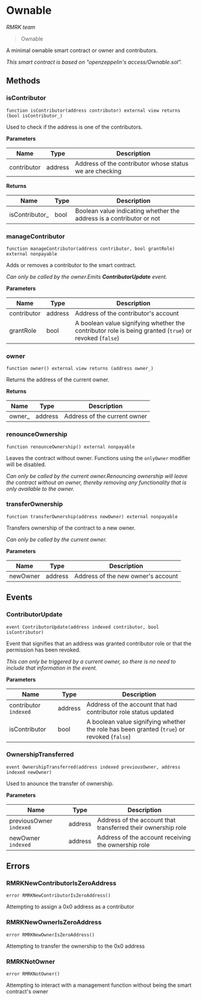 # Ownable

*RMRK team*

> Ownable

A minimal ownable smart contract or owner and contributors.

*This smart contract is based on &quot;openzeppelin&#39;s access/Ownable.sol&quot;.*

## Methods

### isContributor

```solidity
function isContributor(address contributor) external view returns (bool isContributor_)
```

Used to check if the address is one of the contributors.



**Parameters**

| Name | Type | Description |
|---|---|---|
| contributor | address | Address of the contributor whose status we are checking |

**Returns**

| Name | Type | Description |
|---|---|---|
| isContributor_ | bool | Boolean value indicating whether the address is a contributor or not |

### manageContributor

```solidity
function manageContributor(address contributor, bool grantRole) external nonpayable
```

Adds or removes a contributor to the smart contract.

*Can only be called by the owner.Emits ***ContributorUpdate*** event.*

**Parameters**

| Name | Type | Description |
|---|---|---|
| contributor | address | Address of the contributor&#39;s account |
| grantRole | bool | A boolean value signifying whether the contributor role is being granted (`true`) or revoked  (`false`) |

### owner

```solidity
function owner() external view returns (address owner_)
```

Returns the address of the current owner.




**Returns**

| Name | Type | Description |
|---|---|---|
| owner_ | address | Address of the current owner |

### renounceOwnership

```solidity
function renounceOwnership() external nonpayable
```

Leaves the contract without owner. Functions using the `onlyOwner` modifier will be disabled.

*Can only be called by the current owner.Renouncing ownership will leave the contract without an owner, thereby removing any functionality that is  only available to the owner.*


### transferOwnership

```solidity
function transferOwnership(address newOwner) external nonpayable
```

Transfers ownership of the contract to a new owner.

*Can only be called by the current owner.*

**Parameters**

| Name | Type | Description |
|---|---|---|
| newOwner | address | Address of the new owner&#39;s account |



## Events

### ContributorUpdate

```solidity
event ContributorUpdate(address indexed contributor, bool isContributor)
```

Event that signifies that an address was granted contributor role or that the permission has been  revoked.

*This can only be triggered by a current owner, so there is no need to include that information in the event.*

**Parameters**

| Name | Type | Description |
|---|---|---|
| contributor `indexed` | address | Address of the account that had contributor role status updated |
| isContributor  | bool | A boolean value signifying whether the role has been granted (`true`) or revoked (`false`) |

### OwnershipTransferred

```solidity
event OwnershipTransferred(address indexed previousOwner, address indexed newOwner)
```

Used to anounce the transfer of ownership.



**Parameters**

| Name | Type | Description |
|---|---|---|
| previousOwner `indexed` | address | Address of the account that transferred their ownership role |
| newOwner `indexed` | address | Address of the account receiving the ownership role |



## Errors

### RMRKNewContributorIsZeroAddress

```solidity
error RMRKNewContributorIsZeroAddress()
```

Attempting to assign a 0x0 address as a contributor




### RMRKNewOwnerIsZeroAddress

```solidity
error RMRKNewOwnerIsZeroAddress()
```

Attempting to transfer the ownership to the 0x0 address




### RMRKNotOwner

```solidity
error RMRKNotOwner()
```

Attempting to interact with a management function without being the smart contract&#39;s owner





